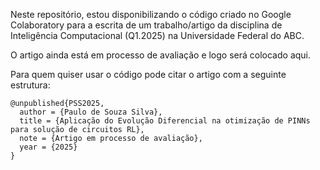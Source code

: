 Neste repositório, estou disponibilizando o código criado no Google Colaboratory para a escrita de um trabalho/artigo da disciplina de Inteligência Computacional (Q1.2025) na Universidade Federal do ABC.

O artigo ainda está em processo de avaliação e logo será colocado aqui.

Para quem quiser usar o código pode citar o artigo com a seguinte estrutura:

```{bibliography}
@unpublished{PSS2025,
  author = {Paulo de Souza Silva},
  title = {Aplicação do Evolução Diferencial na otimização de PINNs para solução de circuitos RL},
  note = {Artigo em processo de avaliação},
  year = {2025}
}
